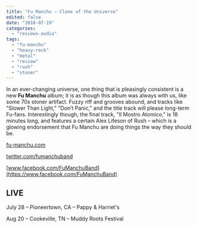 ```yaml
---
title: "Fu Manchu – Clone of the Universe"
edited: false
date: "2018-07-19"
categories:
  - "reviews-audio"
tags:
  - "fu-manchu"
  - "heavy-rock"
  - "metal"
  - "review"
  - "rush"
  - "stoner"
---
```


In an ever-changing universe, one thing that is pleasingly consistent is a new **Fu Manchu** album; it is as though this album was always with us, like some 70s stoner artifact. Fuzzy riff and grooves abound, and tracks like "Slower Than Light," "Don’t Panic," and the title track will please long-term Fu-fans. Interestingly though, the final track, "Il Mostro Atomico," is 18 minutes long, and features a certain Alex Lifeson of Rush – which is a glowing endorsement that Fu Manchu are doing things the way they should be.

[fu-manchu.com](https://fu-manchu.com/)

[twitter.com/fumanchuband](https://twitter.com/fumanchuband)

[www.facebook.com/FuManchuBand](https://www.facebook.com/FuManchuBand)

## LIVE

July 28 – Pioneertown, CA – Pappy & Harriet's

Aug 20 – Cookeville, TN – Muddy Roots Festival

